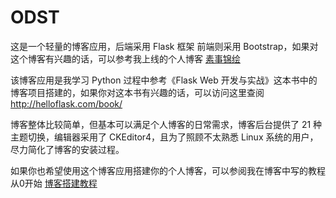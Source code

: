 # ODST

这是一个轻量的博客应用，后端采用 Flask 框架 前端则采用 Bootstrap，如果对这个博客有兴趣的话，可以参考我上线的个人博客 [素事锦绘](https://www.pyodst.com)

该博客应用是我学习 Python 过程中参考《Flask Web 开发与实战》这本书中的博客项目搭建的，如果你对这本书有兴趣的话，可以访问这里查阅 http://helloflask.com/book/

博客整体比较简单，但基本可以满足个人博客的日常需求，博客后台提供了 21 种主题切换，编辑器采用了 CKEditor4，且为了照顾不太熟悉 Linux 系统的用户，尽力简化了博客的安装过程。

如果你也希望使用这个博客应用搭建你的个人博客，可以参阅我在博客中写的教程从0开始 [博客搭建教程](https://www.pyodst.com/post/13)